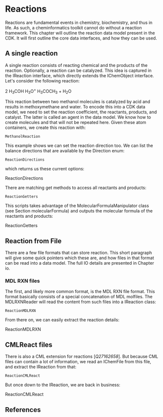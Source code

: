 # Reactions

Reactions are fundamental events in chemistry, biochemistry, and thus in life. As such, a cheminformatics
toolkit cannot do without a <topic>reaction</topic> framework. This chapter will outline the reaction data model present
in the CDK. It will first outline the core data interfaces, and how they can be used.

## A single reaction

A single reaction consists of reacting chemical and the products of the reaction. Optionally, a reaction
can be catalyzed. This idea is captured in the <class>IReaction</class> interface, which directly extends the
<class>IChemObject</class> interface. Let's consider the following reaction:

2 H<sub>3</sub>COH H<sub>3</sub>O<sup>+</sup> H<sub>3</sub>COCH<sub>3</sub> + H<sub>2</sub>O

This reaction between two methanol molecules is catalyzed by acid and results in methoxymethane and
water. To encode this into a CDK data model, we need to set the reaction coefficient, the reactants,
products, and catalyst. The latter is called an agent in the data model. We know how to create molecules
and that will not be repeated here. Given these atom containers, we create this reaction with:

<code>MethanolReaction</code>

This example shows we can set the reaction direction too. We can list the balance directions that
are available by the <class>Direction</class> enum:

<code>ReactionDirections</code>

which returns us these current options:

<out>ReactionDirections</out>

There are matching get methods to access all <topic>reactants</topic> and <topic>products</topic>:

<code>ReactionGetters</code>

This scripts takes advantage of the <class>MolecularFormulaManipulator</class> class (see Section <xref>molecularFormula</xref>)
and outputs the molecular formula of the reactants and products:

<out>ReactionGetters</out>

## Reaction from File

There are a few file formats that can store reaction. This short paragraph will give some quick pointers
which these are, and how files in that format can be read into a data model. The full IO details are
presented in Chapter <xref>io</xref>.

### MDL RXN files

The first, and likely more common format, is the <topic>MDL RXN</topic> file format. This format basically consists of
a special concatenation of MDL molfiles. The <class>MDLRXNReader</class> will read the content from such files into
a <class>IReaction</class> class:

<code>ReactionMDLRXN</code>

From there on, we can easily extract the reaction details:

<out>ReactionMDLRXN</out>

## CMLReact files

There is also a CML extension for reactions [<cite>Q27162658</cite>]. But because CML files can contain a lot
of information, we read an <class>IChemFile</class> from this file, and extract the <class>IReaction</class> from that:

<code>ReactionCMLReact</code>

But once down to the <class>IReaction</class>, we are back in business:

<out>ReactionCMLReact</out>

## References

<references/>

